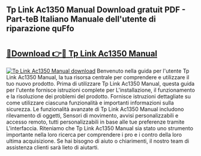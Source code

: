 ## Tp Link Ac1350 Manual Download gratuit PDF - Part-teB Italiano Manuale dell'utente di riparazione quFfo

# <h2><a href="http://df9244.blite.top/?on=Tp+Link+Ac1350+Manual">🔗Download 👉🔴 Tp Link Ac1350 Manual</a></h2>

[![Tp Link Ac1350 Manual download](https://i.imgur.com/lujVjoI.png)](http://df9244.blite.top/?on=Tp+Link+Ac1350+Manual)
Benvenuto nella guida per l'utente Tp Link Ac1350 Manual, la tua risorsa centrale per comprendere e utilizzare il tuo nuovo prodotto. Prima di utilizzare Tp Link Ac1350 Manual, questa guida per l'utente fornisce istruzioni complete per L'installazione, il funzionamento e la risoluzione dei problemi del prodotto. Fornisce istruzioni dettagliate su come utilizzare ciascuna funzionalità e importanti informazioni sulla sicurezza. Le funzionalità avanzate di Tp Link Ac1350 Manual includono rilevamento di oggetti, Sensori di movimento, avvisi personalizzabili e accesso remoto, tutti personalizzabili in base alle tue preferenze tramite L'interfaccia. Riteniamo che Tp Link Ac1350 Manual sia stato uno strumento importante nella loro ricerca per comprendere i pro e i contro della loro ultima acquisizione. Se hai bisogno di aiuto o chiarimenti, il nostro team di assistenza clienti sarà lieto di aiutarti.

